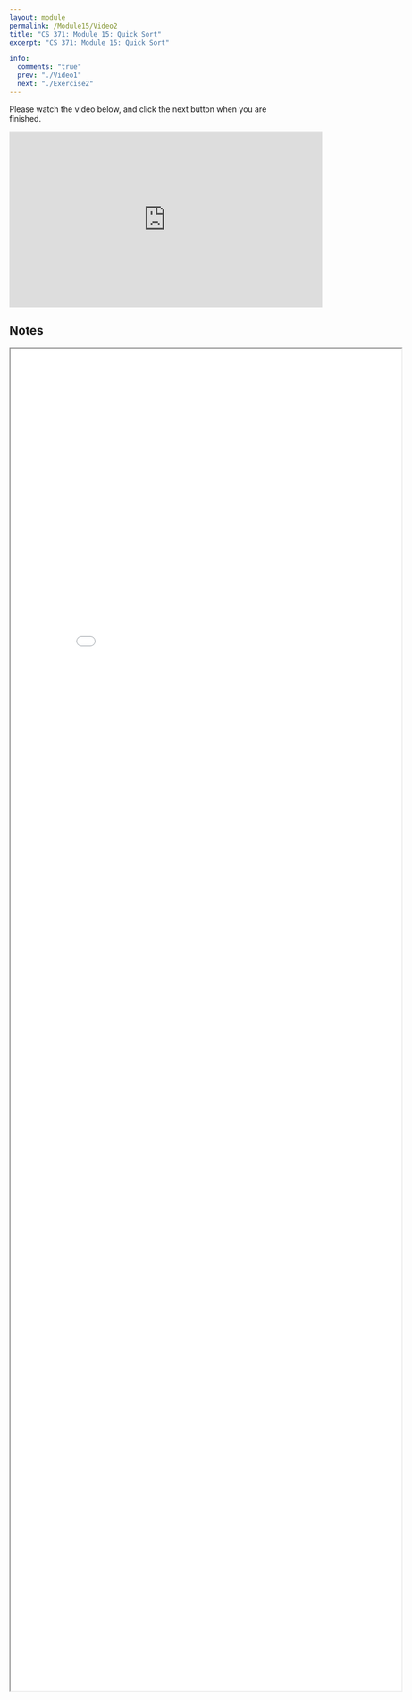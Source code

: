 ```yaml
---
layout: module
permalink: /Module15/Video2
title: "CS 371: Module 15: Quick Sort"
excerpt: "CS 371: Module 15: Quick Sort"

info:
  comments: "true"
  prev: "./Video1"
  next: "./Exercise2"
---
```


<p>
Please watch the video below, and click the next button when you are finished.
</p>

<iframe width="560" height="315" src="https://www.youtube.com/embed/P84tg_xy-nU" frameborder="0" allow="accelerometer; autoplay; clipboard-write; encrypted-media; gyroscope; picture-in-picture" allowfullscreen></iframe>

<h2>Notes</h2>

<iframe src = "../images/Module15/QuickSort.html" width="700" height="2400">